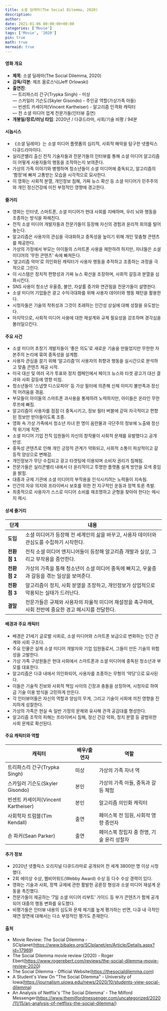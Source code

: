 ```yaml
---
title: 소셜 딜레마(The Social Dilemma, 2020)
description: 
author: 
date: 2021-01-06 00:00:00+00:00
categories: ['Movie']
tags: ['Movie', '2020']
pin: true
math: true
mermaid: true
---
```

#### 영화 개요

- **제목**: 소셜 딜레마(The Social Dilemma, 2020)  
- **감독/각본**: 제프 올로스닉(Jeff Orlowski)  
- **출연진**:  
  — 트리파스리 간구(Trypka Singh) - 미상  
  — 스카일러 기슨도(Skyler Gisondo) - 주인공 역할(가상가족 아들)  
  — 빈센트 카세이저(Vincent Kartheiser) - 알고리즘 인격화 캐릭터  
  — 전 소셜 미디어 업계 전문가들(인터뷰 출연)  
- **개봉일/장르/러닝 타임**: 2020년 / 다큐드라마, 사회/기술 비평 / 94분  

#### 시놉시스

- 《소셜 딜레마》는 소셜 미디어 플랫폼의 심리적, 사회적 해악을 탐구한 넷플릭스 다큐드라마이다.  
- 실리콘밸리 출신 전직 기술자들과 전문가들의 인터뷰를 통해 소셜 미디어 알고리즘이 어떻게 사용자들의 행동을 조작하는지 보여준다.  
- 가상의 가족 이야기와 병행하며 청소년들이 소셜 미디어에 중독되고, 알고리즘의 ‘함정’에 빠져 고통받는 모습을 시각적으로 묘사한다.  
- 이 영화는 사회적 분열, 개인정보 침해, 가짜 뉴스 확산 등 소셜 미디어가 민주주의와 개인 정신건강에 미친 부정적인 영향에 경고한다.  

#### 줄거리

- 영화는 인터넷, 스마트폰, 소셜 미디어가 현대 사회를 지배하며, 우리 뇌와 행동을 조종하는 방식을 파헤친다.  
- 전직 소셜 미디어 개발자들과 전문가들이 등장해 자신의 경험과 윤리적 회의를 털어놓는다.  
- 알고리즘은 사용자의 관심을 극대화하고 중독성을 높이기 위해 개인 맞춤형 콘텐츠를 제공한다.  
- 가상의 가정에서 부모는 아이들의 스마트폰 사용을 제한하려 하지만, 자녀들은 소셜 미디어의 ‘무한 콘텐츠’ 속에 빠져든다.  
- ‘알고리즘 악마’로 의인화된 캐릭터가 사용자 행동을 추적하고 조종하는 과정을 극적으로 그린다.  
- 이 시스템은 정치적 편향성과 가짜 뉴스 확산을 조장하며, 사회적 갈등과 분열을 심화시킨다.  
- SNS 사용이 청소년 우울증, 불안, 자살률 증가와 연관됨을 전문가들이 설명한다.  
- 소셜 미디어 기업들은 광고 수익극대화를 위해 사용자 데이터와 행동 패턴을 활용한다.  
- 시청자들은 기술의 착취성과 그것이 초래하는 인간성 상실에 대해 성찰을 유도받는다.  
- 마지막으로, 사회적 미디어 사용에 대한 재설계와 규제 필요성을 강조하며 경각심을 불러일으킨다.  

#### 주요 사건

- 소셜 미디어 초창기 개발자들이 ‘좋은 의도’로 새로운 기술을 만들었지만 무한한 자본주의 논리에 묶여 중독성을 설계함.  
- 사용자 관심을 끌기 위해 ‘알고리즘’이 사용자의 취향과 행동을 실시간으로 분석하고 맞춤 콘텐츠 제공 시작.  
- 미국 대선 및 여러 국가 투표와 정치 캠페인에서 페이크 뉴스와 타겟 광고가 대선 결과와 사회 갈등에 영향 미침.  
- 청소년들이 ‘스냅챗 디스모피아’ 등 가상 필터에 의존해 신체 이미지 불만족과 정신적 어려움을 겪음.  
- 부모들이 아이들의 스마트폰 과사용을 통제하려 노력하지만, 아이들은 온라인 무한 루프에 빠짐.  
- 알고리즘이 사용자를 점점 더 중독시키고, 정보 필터 버블에 갇혀 자극적이고 편향된 정보만 받아들이도록 조종.  
- 영화 속 가상 가족에서 청소년 자녀 한 명이 음란물과 극단주의 정보에 노출돼 정신적 위기에 직면.  
- 소셜 미디어 기업 전직 임원들이 자신의 창작물이 사회적 문제를 유발했다고 공개 반성.  
- 중독성 콘텐츠로 인해 개인 긍정적 관계가 약화되고, 사회적 소통이 피상적이고 갈등적 양상으로 변해감.  
- 개인정보가 무단 수집되고 광고 타겟팅에 이용되며 소비자 권리가 침해됨.  
- 전문가들은 실리콘밸리 내에서 더 윤리적이고 투명한 플랫폼 설계 방안을 모색 중임을 밝힘.  
- 대중과 규제 기관에 소셜 미디어의 부작용을 인식시키려는 노력들이 지속됨.  
- 인간의 자유 의지와 프라이버시 보호를 위한 전 지구적인 운동과 정책 토론 촉발.  
- 최종적으로 사용자가 스스로 미디어 소비를 재조명하고 균형을 찾아야 한다는 메시지 제시.  

#### 상세 줄거리

| **단계**   | **내용**                                                                                                                       |
|------------|-------------------------------------------------------------------------------------------------------------------------------|
| **도입**   | 소셜 미디어가 등장해 전 세계인의 삶을 바꾸고, 사용자 데이터와 관심도를 수집하기 시작한다.                                     |
| **전환점 1** | 전직 소셜 미디어 엔지니어들이 등장해 알고리즘 개발과 실상, 그리고 부작용을 증언한다.                                           |
| **전환점 2** | 가상의 가족을 통해 청소년이 소셜 미디어 중독에 빠지고, 우울증과 갈등을 겪는 일상을 보여준다.                                     |
| **전환점 3** | 알고리즘이 정치, 사회 분열을 조장하고, 개인정보가 상업적으로 악용되는 실태가 드러난다.                                        |
| **결말**   | 전문가들은 규제와 사용자의 자율적 미디어 재설정을 촉구하며, 사회 전반에 중요한 경고 메시지를 전달한다.                        |

#### 배경과 주요 캐릭터

- 배경은 21세기 글로벌 사회로, 소셜 미디어와 스마트폰 보급으로 변화하는 인간 관계와 사회 구조다.  
- 주요 인물은 실제 소셜 미디어 개발자와 기업 임원들로서, 그들이 만든 기술의 위험성을 고발한다.  
- 가상 가족 구성원들은 현대 사회에서 스마트폰과 소셜 미디어에 중독된 청소년과 부모를 대표한다.  
- 알고리즘은 다큐 내에서 의인화되어, 사용자를 조종하는 무형의 ‘악당’으로 묘사된다.  
- 이들은 기술적 진보와 사회적 책임 사이의 긴장과 충돌을 상징하며, 시청자로 하여금 기술 이용 방식을 고민하게 만든다.  
- 각 인터뷰어들은 자신의 역할과 양심의 무게, 그리고 기술이 사회에 끼친 영향을 진지하게 성찰한다.  
- 가상의 가족은 현실 속 일반 가정의 문제와 유사해 관객 공감대를 형성한다.  
- 알고리즘 조작의 피해는 프라이버시 침해, 정신 건강 악화, 정치 분열 등 광범위한 사회 문제로 확산된다.  

#### 주요 캐릭터와 역할

| **캐릭터**              | **배우/출연자**                 | **역할**                                  |
|-------------------------|--------------------------------|-------------------------------------------|
| 트리파스리 간구(Trypka Singh)       | 미상                           | 가상의 가족 자녀 역                         |
| 스카일러 기슨도(Skyler Gisondo)    | 본인                           | 가상의 가족 아들, 중독과 갈등 체험          |
| 빈센트 카세이저(Vincent Kartheiser) | 본인                           | 알고리즘 의인화 캐릭터                      |
| 사회학자 트럼블(Tim Kendall)        | 출연                           | 페이스북 전 임원, 사회적 영향 증언자        |
| 숀 파커(Sean Parker)                  | 출연                           | 페이스북 창립자 중 한명, 기술 윤리 성찰자   |

#### 추가 정보

- 2020년 넷플릭스 오리지널 다큐드라마로 공개되어 전 세계 3800만 명 이상 시청했다.  
- 2회 에미상 수상, 웹비어워드(Webby Award) 수상 등 다수 수상 경력이 있다.  
- 영화는 기술과 사회, 정책 규제에 관한 활발한 공론장 형성과 소셜 미디어 재설계 운동을 촉진했다.  
- 전문가들이 제공하는 ‘7일 소셜 미디어 리부트’ 가이드 등 부가 콘텐츠가 함께 공개되어 대중의 행동 변화를 유도했다.  
- 비평가들은 인터뷰 내용의 심도와 문제 제기를 높게 평가하는 반면, 다큐 내 극적인 재연 장면에 대해서는 다소 부정적인 평가도 존재한다.  

#### 출처

- Movie Review: The Social Dilemma - SCIplanet(https://www.bibalex.org/SCIplanet/en/Article/Details.aspx?id=17969)  
- The Social Dilemma movie review (2020) - Roger Ebert(https://www.rogerebert.com/reviews/the-social-dilemma-movie-review-2020)  
- The Social Dilemma - Official Website(https://thesocialdilemma.com)  
- A Student's View On "The Social Dilemma" - University of Iowa(https://journalism.uiowa.edu/news/2020/10/students-view-social-dilemma)  
- An Analysis of Netflix's 'The Social Dilemma' - The Milford Messenger(https://www.themilfordmessenger.com/uncategorized/2020/11/15/an-analysis-of-netflixs-the-social-dilemma/)
